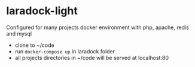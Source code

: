 # laradock-light
Configured for many projects docker environment with php, apache, redis and mysql


- clone to ~/code
- run `docker-compose up` in laradock folder
- all projects directories in ~/code will be served at localhost:80
